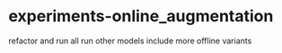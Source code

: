 # experiments-online_augmentation

refactor and run all
run other models
include more offline variants

